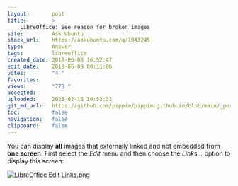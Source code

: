 ```yaml
---
layout:       post
title:        >
    LibreOffice: See reason for broken images
site:         Ask Ubuntu
stack_url:    https://askubuntu.com/q/1043245
type:         Answer
tags:         libreoffice
created_date: 2018-06-03 16:52:47
edit_date:    2018-06-09 00:11:06
votes:        "4 "
favorites:    
views:        "778 "
accepted:     
uploaded:     2025-02-15 10:53:31
git_md_url:   https://github.com/pippim/pippim.github.io/blob/main/_posts/2018/2018-06-03-LibreOffice_-See-reason-for-broken-images.md
toc:          false
navigation:   false
clipboard:    false
---
```


You can display **all** images that externally linked and not embedded from **one screen**. First select the *Edit* menu and then choose the *Links…* option to display this screen:

[![LibreOffice Edit Links.png][1]][1]


  [1]: https://pippim.github.io/assets/img/posts/2018/Y7ZRu.png
